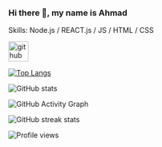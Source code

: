 ### Hi there 👋, my name is Ahmad
<!-- #### I am GitHub Readme Generator's creator
![I am GitHub Readme Generator's creator](https://arturssmirnovs.github.io/github-profile-readme-generator/images/banner.png)

I made this project just for fun, it allows you to create nice and simple GitHub Readme files that you can copy/paste and use in your profile. -->

Skills: Node.js / REACT.js / JS / HTML / CSS

<!-- - 🔭 I’m currently working on this page.  -->


[<img src='https://cdn.jsdelivr.net/npm/simple-icons@3.0.1/icons/github.svg' alt='github' height='40'>](https://github.com/Ahmad-AbuOsbeh)  

[![Top Langs](https://github-readme-stats.vercel.app/api/top-langs/?username=Ahmad-AbuOsbeh)](https://github.com/anuraghazra/github-readme-stats)

![GitHub stats](https://github-readme-stats.vercel.app/api?username=Ahmad-AbuOsbeh&show_icons=true)  

![GitHub Activity Graph](https://activity-graph.herokuapp.com/graph?username=Ahmad-AbuOsbeh)  

![GitHub streak stats](https://github-readme-streak-stats.herokuapp.com/?user=Ahmad-AbuOsbeh)  

![Profile views](https://gpvc.arturio.dev/Ahmad-AbuOsbeh)  
